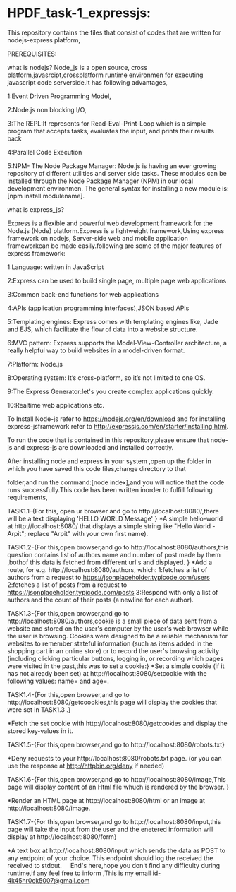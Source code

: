 # HPDF_task-1_expressjs:
This repository contains the files that consist of codes that are written for nodejs-express platform,



PREREQUISITES:


what is nodejs?
 Node_js is a open source, cross platform,javasrcipt,crossplatform runtime environmen for executing javascript code serverside.It has following advantages,
 
 1:Event Driven Programming Model,
 
 2:Node.js non blocking I/O,
 
 
 3:The REPL:It represents  for Read-Eval-Print-Loop which is a simple program that accepts tasks, evaluates the input, and prints their results back
 
 4:Parallel Code Execution
 
 5:NPM- The Node Package Manager:  Node.js is having an ever growing repository of different utilities and server side tasks. These modules can be installed through the Node Package Manager (NPM) in our local development environmen. The general syntax for installing a new module is:[npm install modulename].



what is express_js?


Express is a  flexible and powerful web development framework for the Node.js (Node) platform.Express is a lightweight framework,Using express framework on nodejs, Server-side web and mobile application frameworkcan be made easily.following are some of the major features of express framework:

1:Language: written in JavaScript

2:Express can be used  to build single page, multiple page web applications 

3:Common back-end functions for web applications

4:APIs (application programming interfaces),JSON based APIs

5:Templating engines: Express comes with  templating engines like, Jade and EJS, which facilitate the flow of data into a website 
structure.

6:MVC pattern: Express supports the Model-View-Controller architecture, a really helpful way to build websites in a model-driven format.

7:Platform: Node.js

8:Operating system: It’s cross-platform, so it’s not limited to one OS.


9:The Express Generator:let's you create complex applications quickly.

10:Realtime web applications etc.


To Install Node-js refer  to https://nodejs.org/en/download and for installing express-jsframework refer to  http://expressjs.com/en/starter/installing.html.

To run the code that is contained in this repository,please ensure that node-js and express-js are downloaded and installed correctly.

After installing  node and express in your system ,open up the folder in which you have saved this code files,change directory to that 

folder,and run the command:[node index],and you will notice that the code runs successfully.This code has been written inorder to fulfill following requirements, 


TASK1.1-{For this, open ur browser and go to http://localhost:8080/,there  will be a text displaying 'HELLO WORLD Message' }
*A simple hello-world at http://localhost:8080/ that displays a simple string like "Hello World - Arpit"; replace "Arpit" with your own first name).



TASK1.2-{For this,open browser,and go to  http://localhost:8080/authors,this question contains list of authors name and number of post made by them ,bothof this data is fetched from different url's and displayed. }
*Add a route, for e.g. http://localhost:8080/authors, which:
1:fetches a list of authors from a request to https://jsonplaceholder.typicode.com/users
2:fetches a list of posts from a request to https://jsonplaceholder.typicode.com/posts
3:Respond with only a list of authors and the count of their posts (a newline for each author).



TASK1.3-{For this,open browser,and go to  http://localhost:8080/authors,cookie is a small piece of data sent from a website and stored on the user's computer by the user's web browser while the user is browsing. Cookies were designed to be a reliable mechanism for websites to remember stateful information (such as items added in the shopping cart in an online store) or to record the user's browsing activity (including clicking particular buttons, logging in, or recording which pages were visited in the past,this was to set a cookie:}
*Set a simple cookie (if it has not already been set) at http://localhost:8080/setcookie with the following values: name=<your-first-name> and age=<your-age>.


TASK1.4-{For this,open browser,and go to  http://localhost:8080/getcoookies,this page will display the cookies that were set in TASK1.3 .}


*Fetch the set cookie with http://localhost:8080/getcookies and display the stored key-values in it.


TASK1.5-{For this,open browser,and go to  http://localhost:8080/robots.txt}


*Deny requests to your http://localhost:8080/robots.txt page. (or you can use the response at http://httpbin.org/deny if needed)


TASK1.6-{For this,open browser,and go to  http://localhost:8080/image,This page will display content  of an Html file whuch is rendered by the browser. }


*Render an HTML page at http://localhost:8080/html or an image at http://localhost:8080/image.

TASK1.7-{For this,open browser,and go to  http://localhost:8080/input,this page will take the input from the user and the enetered information will display at http://localhost:8080/form}


*A text box at http://localhost:8080/input which sends the data as POST to any endpoint of your choice. This endpoint should log the received the received to stdout.
    
End's here,hope  you don't find any difficulty during runtime,if any feel free to inform ,This is my email id-4k45hr0ck5007@gmail.com
